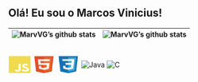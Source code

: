 ## Olá! Eu sou o Marcos Vinicius!
| ![MarvVG’s github stats](https://github-readme-stats.vercel.app/api?username=MarvVG&show_icons=true&theme=dark) | ![MarvVG’s github stats](https://github-readme-stats.vercel.app/api/top-langs/?username=MarvVG&layout=compact&langs_count=8&theme=dark) |
|-----------------------------------------------------------------------------------------------------------------------------------------------|-------------------------------------------------------------------------------------------------------------------------------|

<div style="display: inline_block"><br>
  <img align="center" alt="Js" height="35" width="45" src="https://raw.githubusercontent.com/devicons/devicon/master/icons/javascript/javascript-plain.svg">
  <img align="center" alt="HTML" height="35" width="45" src="https://raw.githubusercontent.com/devicons/devicon/master/icons/html5/html5-original.svg">
  <img align="center" alt="CSS" height="35" width="45" src="https://raw.githubusercontent.com/devicons/devicon/master/icons/css3/css3-original.svg">
  <img align="center" alt="Java" height="35" width="45" src="https://cdn.jsdelivr.net/gh/devicons/devicon@latest/icons/java/java-original.svg">
  <img align="center" alt="C" height="35" width="45" src="https://cdn.jsdelivr.net/gh/devicons/devicon@latest/icons/c/c-original.svg">
</div>
